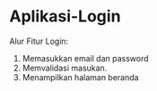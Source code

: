 # Aplikasi-Login
Alur Fitur Login:
1. Memasukkan email dan password
2. Memvalidasi masukan.
3. Menampilkan halaman beranda
